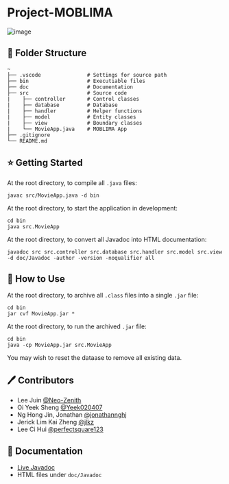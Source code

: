# Project-MOBLIMA
![image](https://user-images.githubusercontent.com/77436548/200524950-eb502aca-088c-4084-bade-7025f98a70b3.png)

## 📁 Folder Structure
```
~
├── .vscode               # Settings for source path
├── bin                   # Executiable files
├── doc                   # Documentation
├── src                   # Source code
|    ├── controller       # Control classes
|    ├── database         # Database 
|    ├── handler          # Helper functions
|    ├── model            # Entity classes
|    ├── view             # Boundary classes
|    └── MovieApp.java    # MOBLIMA App
├── .gitignore
└── README.md
```

## ⭐ Getting Started
At the root directory, to compile all ```.java``` files:
```
javac src/MovieApp.java -d bin
```

At the root directory, to start the application in development:
```
cd bin
java src.MovieApp
```

At the root directory, to convert all Javadoc into HTML documentation:
```
javadoc src src.controller src.database src.handler src.model src.view -d doc/Javadoc -author -version -noqualifier all
```


## 📍 How to Use
At the root directory, to archive all ```.class``` files into a single ```.jar``` file:
```
cd bin
jar cvf MovieApp.jar * 
```

At the root directory, to run the archived ```.jar``` file:
```
cd bin
java -cp MovieApp.jar src.MovieApp
```

You may wish to reset the dataase to remove all existing data.


## 🖊️ Contributors
* Lee Juin [@Neo-Zenith](https://github.com/Neo-Zenith)
* Oi Yeek Sheng [@Yeek020407](https://github.com/Neo-Zenith)
* Ng Hong Jin, Jonathan [@jonathannghj](https://github.com/jonathannghj)
* Jerick Lim Kai Zheng [@jlkz](https://github.com/jlkz)
* Lee Ci Hui [@perfectsquare123](https://github.com/perfectsquare123)


## 📄 Documentation
* [Live Javadoc](https://moblima.vercel.app)
* HTML files under ```doc/Javadoc```
